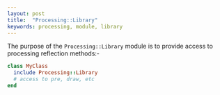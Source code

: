 ```yaml
---
layout: post
title:  "Processing::Library"
keywords: processing, module, library
---
```

The purpose of the `Processing::Library` module is to provide access to processing reflection methods:-

```ruby
class MyClass
  include Processing::Library
  # access to pre, draw, etc
end
```

